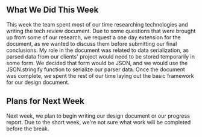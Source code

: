 ## What We Did This Week
This week the team spent most of our time researching technologies and writing the tech review document. Due to some questions that were brought up from some of our research, we request a one day extension for the document, as we wanted to discuss them before submitting our final conclusions. My role in the document was related to data serialization, as parsed data from our clients' project would need to be stored temporarily in some form. We decided that form would be JSON, and we would use the JSON.stringify function to serialize our parser data. Once the document was complete, we spent the rest of our time laying out the basic framework for our design document.
## Plans for Next Week
Next week, we plan to begin writing our design document or our progress report. Due to the short week, we're not sure what work will be completed before the break. 